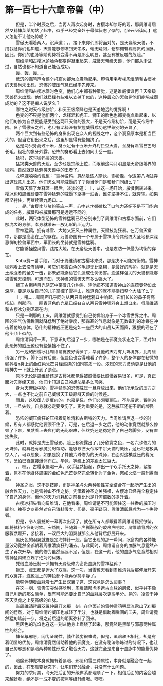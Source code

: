 <h1>第一百七十六章 帝兽（中）</h1>
<div id="content">&nbsp&nbsp&nbsp&nbsp&nbsp&nbsp&nbsp&nbsp
 但是，半个时辰之后，当两人再次起身时，古樱冰却惊讶的现，那周维请居然又精神荚荚的站了起来，似乎已经完全处于最佳状态了似的。【风云阅读网.】这又怎能不让他吃惊呢？
 <br/>&nbsp&nbsp&nbsp&nbsp&nbsp&nbsp&nbsp&nbsp
 雪傲天看着两人，沉声道；，，接下来你们即将面对的，是天帝级天兽，不用我说你们也知道，天兽能够修炼到天帝级，毫无疑问，也都拥有着高贵的血脉。因此，你们的血脉等阶优势将变得不再是那么明显，甚至有被反噬的危险。”
 <br/>&nbsp&nbsp&nbsp&nbsp&nbsp&nbsp&nbsp&nbsp
 周维清和古樱冰的脸色都变得凝重起来，威慑天帝级天兽，他们都从未试过，自然也都不知道自己能否成功。
 <br/>&nbsp&nbsp&nbsp&nbsp&nbsp&nbsp&nbsp&nbsp
 轰、轰、轰……
 <br/>&nbsp&nbsp&nbsp&nbsp&nbsp&nbsp&nbsp&nbsp
 低沉的轰鸣声令整个拇窟内都为之震动起来，即将用来考核周维清和古樱冰的天兽尚未出现，恐怖的威压气息已经率先传来。
 <br/>&nbsp&nbsp&nbsp&nbsp&nbsp&nbsp&nbsp&nbsp
 周维清和古樱冰同时色变，他们心中都有种错觉，这是谁威慑谁再？天帝级天兽还未出现，他们就已经有些难以支持了似的，这种层次的天兽是他们能够威慑成功的？这不是痴人说梦么？
 <br/>&nbsp&nbsp&nbsp&nbsp&nbsp&nbsp&nbsp&nbsp
 哪怕之时天帝级初阶，和天王级巅峰也是天差地远的境界啊！
 <br/>&nbsp&nbsp&nbsp&nbsp&nbsp&nbsp&nbsp&nbsp
 色变的不只是他们两个，龙释涯和虎王、狮王的脸色也都变得岚重起来，以他们的修为自然更能感受到这两只天兽的强大，不是天帝级初阶，而是天帝级中阶。出了雪傲天之外，也只有龙释涯有把握威慑成功这样级别的天兽了。
 <br/>&nbsp&nbsp&nbsp&nbsp&nbsp&nbsp&nbsp&nbsp
 两个巨大到有些恐怖的身影出现在众人的视线之中，这个洞窟原本是相当巨大的，但当它们出现之后，这里却显得有些拥挤了。
 <br/>&nbsp&nbsp&nbsp&nbsp&nbsp&nbsp&nbsp&nbsp
 这是两只身高过十米，身长足有十五米开外的巨型天兽。全身有着雪白色的长毛，粗壮的象牙外露，恐怖的身形看上去如同山岳一般。
 <br/>&nbsp&nbsp&nbsp&nbsp&nbsp&nbsp&nbsp&nbsp
 猛犸，这时猛犸类的天兽。
 <br/>&nbsp&nbsp&nbsp&nbsp&nbsp&nbsp&nbsp&nbsp
 猛揭类天兽的天赋，至少也是宗级上位，而眼前这两只明显是天帝级境界的猛鸦，自然就是猛鸦类天兽中的王者了。
 <br/>&nbsp&nbsp&nbsp&nbsp&nbsp&nbsp&nbsp&nbsp
 龙释涯喃喃的说道：“雪神猛鸦，竟然是这大家伙，雪老怪，你这第八场就弄出这玩意儿出来，他们怎么可能威慑的了？你当他们是和我们同级么？”
 <br/>&nbsp&nbsp&nbsp&nbsp&nbsp&nbsp&nbsp&nbsp
 雪傲天瞥了龙释涯一眼后，淡淡的道：ｉ，从这一场开始，威慑倒转过来。樱冰你和周维请要在雪神猛鸦的威慑下坚持一蛀香，谁先坚持不住，就算输。如果都坚持住，再继续第九场口……
 <br/>&nbsp&nbsp&nbsp&nbsp&nbsp&nbsp&nbsp&nbsp
 ，，是。”古樱冰恭敬的答应一声，心中这才微微松了口气力还好不是不可能完成的任务，威慑和被威慑那可是远远不同的。
 <br/>&nbsp&nbsp&nbsp&nbsp&nbsp&nbsp&nbsp&nbsp
 此时，两只体型恐怖的雪神猛鸦已经分别来到了周维清和古樱冰面前，它们那庞大的身躯，本身就带来一股无形的压迫力。
 <br/>&nbsp&nbsp&nbsp&nbsp&nbsp&nbsp&nbsp&nbsp
 雪神猛鸦，拥有冰雪、大地又狂风三种属性，天赋技能狂暴。在万兽天堂中，那都是高高在上的存在。万兽帝国有一个专属于雪神山令其他四大圣地都深深忌惮的控兽军团中，军团长的坐骑就是雪神猛鸦。
 <br/>&nbsp&nbsp&nbsp&nbsp&nbsp&nbsp&nbsp&nbsp
 它能够操控风雪，践踏大地，在天帝级天兽中，也是攻防一体最为均衡的存在。
 <br/>&nbsp&nbsp&nbsp&nbsp&nbsp&nbsp&nbsp&nbsp
 &amp;nba费一番手段，而对于周维请和古樱冰来说，那是决不可能抗衡的。雪神猛鸦看上去没有鳞甲，可它们那雪白色的毛却无比坚韧，是最好的防护。就算是天王级强者的全力一击，都未必能够给它们造成任何伤害。连这样强大的天兽都能够被雪傲天控制，可想而知，天神级的雪傲天有多么强大了。
 <br/>&nbsp&nbsp&nbsp&nbsp&nbsp&nbsp&nbsp&nbsp
 狮王古斯特目光阴沉中带着几分灼热，连他都不知道雪神山的底蕴竟然如此深厚，要是以后自己的儿子掌控了雪神山，难道真的就不能横扫整个大陆了么？
 <br/>&nbsp&nbsp&nbsp&nbsp&nbsp&nbsp&nbsp&nbsp
 ｉ，吼……嘶鸣声几乎同时从两只雪神猛鸦口中响起。它们长长的鼻子高高扬起，刹那间，一圈青蓝色的光晕已经各自从两只雪神猛鸦身上爆出来，将周维请和古樱冰分别笼罩在内。
 <br/>&nbsp&nbsp&nbsp&nbsp&nbsp&nbsp&nbsp&nbsp
 只是一刹那的工夫，周维清就感觉到自己仿佛陷身于一个冰雪世界之中。周围的空气仿佛瞬间就降低到了绝对零度，那森寒的气息就像是无数锋利的冰镶在冲击着他的身体，恐伟的精神威压更是宛如一座巨大的山岳从天而降，狠狠的砸在了他头顶上似的。
 <br/>&nbsp&nbsp&nbsp&nbsp&nbsp&nbsp&nbsp&nbsp
 周维清闷哼一声，下意识的后退了一步，哪怕是在邪魔变状态之下，面对如此恐怖的威压他也有些抵挡不住了。
 <br/>&nbsp&nbsp&nbsp&nbsp&nbsp&nbsp&nbsp&nbsp
 另一边的古樱冰比周维请就要好得多了，毕竟他的天力有九珠境界，比周维请强了许多，脚下没有后退，但脸色也变得难看了许多，整个人的身体都在轻微的颤抖着n身上的金红色光芒只经燃烧的如同实质一般。浓烈的天力波动更是让他的精神力一下就上升到了顶点。
 <br/>&nbsp&nbsp&nbsp&nbsp&nbsp&nbsp&nbsp&nbsp
 原本无论是周维请还是古樱冰都觉得被威慑要比威慑容易很多，可是，真正面对天帝级天兽，他们才知道自己的想法是多么可笑。
 <br/>&nbsp&nbsp&nbsp&nbsp&nbsp&nbsp&nbsp&nbsp
 身为天帝级中阶，雪神猛鸦的恐怖威压一旦释放出来，他们所承受的压力之大，一点也不比之前自己威慑天王级巅峰天兽的时候差。
 <br/>&nbsp&nbsp&nbsp&nbsp&nbsp&nbsp&nbsp&nbsp
 而且，这股压力是反向的，也嘉是说，他们必须要顶住，不能后退，否则的话，一旦失败，自身就必定要受伤了。更为重要的是，这股威压还在不断的增强着。
 <br/>&nbsp&nbsp&nbsp&nbsp&nbsp&nbsp&nbsp&nbsp
 恐怖的威压疯狂的压榨着周维清和古斯特的天力。当周维请后退一步的时候，所有人都感觉他要顶不住了。可是，在后退一步之后，他的动作竟然就那么停顿了下来，虽然看上去应付的无比艰难，但终究还是稳定住了自己的脚步，没有直接失败。
 <br/>&nbsp&nbsp&nbsp&nbsp&nbsp&nbsp&nbsp&nbsp
 此时，就算是虎王雪傲影，脸上都流露出了几分欣赏之色，一名六珠修为的天珠师，就算是有邪魔变的帮助，能够顶住天帝级中阶天兽的威压，这已经是极其惊人了。可以想象，如果是换了其他六珠修为的天珠师，在面对这样威压的精况下，恐怕已径直接爆体而亡。毕竟，等级上的差距太过巨大。
 <br/>&nbsp&nbsp&nbsp&nbsp&nbsp&nbsp&nbsp&nbsp
 ，，嘿，，古樱水低喝一声，双手猛然抬起，作出一个双手托天之势，紧接着，原本在他身体周围的金红色光芒竟然完全转化为了金色，宛如火焰一般升腾而起。
 <br/>&nbsp&nbsp&nbsp&nbsp&nbsp&nbsp&nbsp&nbsp
 神圣之炎，这不是技能，而是神圣与火两种属性完全结合在一起所产生出的融合性天力，也是雪神山不传之秘。凭借着神圣之关强横，古樱冰已经完全稳定住了自己的身体，但他的天力消耗和之前相比也是几何倍数的提升着。
 <br/>&nbsp&nbsp&nbsp&nbsp&nbsp&nbsp&nbsp&nbsp
 古樱冰扭头看向周维请，在他看来，周维请是不可能顶住这一柱香的威压时间的，神圣之炎虽然对自己消耗很大，但是，毫无疑问，周维清即将成为一个失败者。
 <br/>&nbsp&nbsp&nbsp&nbsp&nbsp&nbsp&nbsp&nbsp
 但是，令人震撼的一幕再次出现了，就在所有人都眼看着周维请摇摇欲坠，即将抵挡不住的时候。突然间，件随着一声撕裂般的破帛声响起，周维请背后的衣服骤然爆开，紧接着，一双巨大的羽翼就那么从他背后舒展开来。
 <br/>&nbsp&nbsp&nbsp&nbsp&nbsp&nbsp&nbsp&nbsp
 黑灰色的羽翼就像是定海神针一般，当它出现的那一瞬间，冰窟内的各种能量波动竟然全都朝着周维清疯狂的涌去。与此同时，周维请自身的血脉气息竟然产生了再次升华，他的修为虽然远远不足，但是，在这一刻，他的血脉气息竟然相对雪神猛鸦建立起了绝对的优势。
 <br/>&nbsp&nbsp&nbsp&nbsp&nbsp&nbsp&nbsp&nbsp
 凭借血脉压制一头拥有天帝级修为高贵血脉的雪神猛鸦？
 <br/>&nbsp&nbsp&nbsp&nbsp&nbsp&nbsp&nbsp&nbsp
 狮王、虎王都是瞪大了双眼，这一次，当雪傲天看到周维清背后那伸展开来的双翼井，连他脸上的神色都不能再保持平静了。
 <br/>&nbsp&nbsp&nbsp&nbsp&nbsp&nbsp&nbsp&nbsp
 能够伴随着血脉嘶七产生出双翼？这、这究竟是怎么回事？
 <br/>&nbsp&nbsp&nbsp&nbsp&nbsp&nbsp&nbsp&nbsp
 在这一刻，雪傲天突然感觉到，周维请那虎类远古血脉的层级，似乎并不像自己判断的那么简单，很有可能还要比自己的血脉层次更高半分。是的，凌驾于神圣天灵虎之上更高级的血脉。
 <br/>&nbsp&nbsp&nbsp&nbsp&nbsp&nbsp&nbsp&nbsp
 当周维请背后双翼伸展开来那一刻，在他面前的雪神猛鸦明显流露出了刹那间的愣然，对于周维清的威压也减轻了半分。也就是借助着瞬间的工夫，周维请竟然猛的踏前一步，将之前后退的距离弥补了回来。
 <br/>&nbsp&nbsp&nbsp&nbsp&nbsp&nbsp&nbsp&nbsp
 黑灰色的光焰也在这一刻从他身上燃烧了起来，那竟然是黑暗与邪恶两种属性的结合。
 <br/>&nbsp&nbsp&nbsp&nbsp&nbsp&nbsp&nbsp&nbsp
 神圣与邪恶，同为圣属性，孰优孰劣很难说，但是，黑暗和火相比，却是有着明显的优势。周维清竟然借助着他的邪魔变，在没有秘法修炼过的恃况下，也让自己的邪恶和黑暗两种属性形成了融合天力，这就完全是来自于血脉中的能量优势了。
 <br/>&nbsp&nbsp&nbsp&nbsp&nbsp&nbsp&nbsp&nbsp
 暗魔邪神虎本身就拥有着黑暗、邪恶和雷三种属性，本身就是融合在一起的，因此，在邪魔变状态下，让宅们充分融合，并没有什么问题。
 <br/>&nbsp&nbsp&nbsp&nbsp&nbsp&nbsp&nbsp&nbsp
 努力的求月票，今天把后面的升级体系都理顺了一下，相信后面的内容会越来越好看，绝不是一成不变的按照等级升级哦。嘿嘿。
 <br/>&nbsp&nbsp&nbsp&nbsp&nbsp&nbsp&nbsp&nbsp
 <br/>&nbsp&nbsp&nbsp&nbsp&nbsp&nbsp&nbsp&nbsp
</div>
